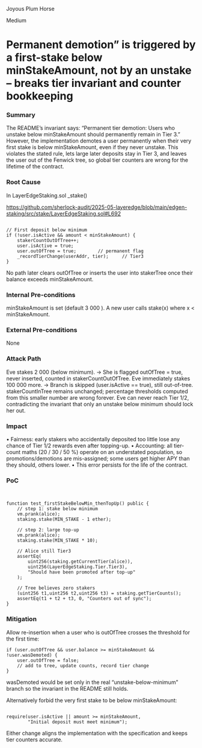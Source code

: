 Joyous Plum Horse

Medium

# Permanent demotion” is triggered by a first-stake below minStakeAmount, not by an unstake – breaks tier invariant and counter bookkeeping

### Summary

The README’s invariant says: “Permanent tier demotion: Users who unstake below minStakeAmount should permanently remain in Tier 3.”
However, the implementation demotes a user permanently when their very first stake is below minStakeAmount, even if they never unstake.
This violates the stated rule, lets large later deposits stay in Tier 3, and leaves the user out of the Fenwick tree, so global tier counters are wrong for the lifetime of the contract.

### Root Cause

In LayerEdgeStaking.sol _stake() 

https://github.com/sherlock-audit/2025-05-layeredge/blob/main/edgen-staking/src/stake/LayerEdgeStaking.sol#L692

```solidity

// First deposit below minimum
if (!user.isActive && amount < minStakeAmount) {
    stakerCountOutOfTree++;
    user.isActive = true;
    user.outOfTree = true;        // permanent flag
    _recordTierChange(userAddr, tier);     // Tier3
}

```
No path later clears outOfTree or inserts the user into stakerTree
once their balance exceeds minStakeAmount.

### Internal Pre-conditions

minStakeAmount is set (default 3 000 ).
A new user calls stake(x) where x < minStakeAmount.

### External Pre-conditions

None

### Attack Path

Eve stakes 2 000  (below minimum). → She is flagged outOfTree = true, never inserted, counted in stakerCountOutOfTree.
Eve immediately stakes 100 000  more. → Branch is skipped (user.isActive == true), still out-of-tree.
stakerCountInTree remains unchanged; percentage thresholds computed from this smaller number are wrong forever.
Eve can never reach Tier 1/2, contradicting the invariant that only an unstake below minimum should lock her out.

### Impact

• Fairness: early stakers who accidentally deposited too little lose any
chance of Tier 1/2 rewards even after topping-up.
• Accounting: all tier-count maths (20 / 30 / 50 %) operate on an
understated population, so promotions/demotions are mis-assigned; some
users get higher APY than they should, others lower.
• This error persists for the life of the contract.

### PoC

```solidity


function test_firstStakeBelowMin_thenTopUp() public {
    // step 1: stake below minimum
    vm.prank(alice);
    staking.stake(MIN_STAKE - 1 ether);

    // step 2: large top-up
    vm.prank(alice);
    staking.stake(MIN_STAKE * 10);

    // Alice still Tier3
    assertEq(
        uint256(staking.getCurrentTier(alice)),
        uint256(LayerEdgeStaking.Tier.Tier3),
        "Should have been promoted after top-up"
    );

    // Tree believes zero stakers
    (uint256 t1,uint256 t2,uint256 t3) = staking.getTierCounts();
    assertEq(t1 + t2 + t3, 0, "Counters out of sync");
}

```

### Mitigation

Allow re-insertion when a user who is outOfTree crosses the threshold for the first time:

```solidity
if (user.outOfTree && user.balance >= minStakeAmount && !user.wasDemoted) {
    user.outOfTree = false;
    // add to tree, update counts, record tier change
}
```
wasDemoted would be set only in the real “unstake-below-minimum”
branch so the invariant in the README still holds.

Alternatively forbid the very first stake to be below
minStakeAmount:

```solidity

require(user.isActive || amount >= minStakeAmount,
        "Initial deposit must meet minimum");

```
Either change aligns the implementation with the specification and
keeps tier counters accurate.